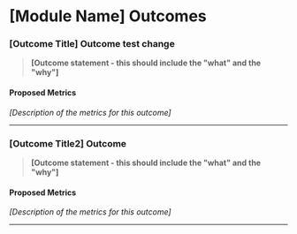 # [Module Name] Outcomes

### [Outcome Title] Outcome test change

> **[Outcome statement - this should include the "what" and the "why"]**

#### Proposed Metrics
*[Description of the metrics for this outcome]*

---

### [Outcome Title2] Outcome

> **[Outcome statement - this should include the "what" and the "why"]**

#### Proposed Metrics
*[Description of the metrics for this outcome]*

---
